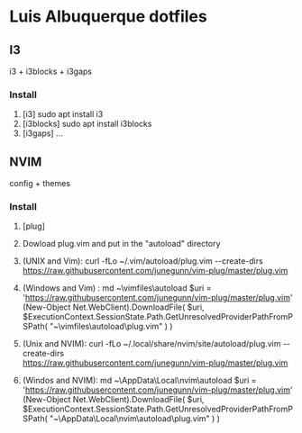 # Luis Albuquerque dotfiles

## I3
i3 + i3blocks + i3gaps

### Install
1. [i3] sudo apt install i3
2. [i3blocks] sudo apt install i3blocks
3. [i3gaps] ...

## NVIM
config + themes

### Install
1. [plug]
1. Dowload plug.vim and put in the "autoload" directory

2. (UNIX and Vim): curl -fLo ~/.vim/autoload/plug.vim --create-dirs \
                https://raw.githubusercontent.com/junegunn/vim-plug/master/plug.vim
3. (Windows and Vim) : md ~\vimfiles\autoload
$uri = 'https://raw.githubusercontent.com/junegunn/vim-plug/master/plug.vim'
(New-Object Net.WebClient).DownloadFile(
  $uri,
  $ExecutionContext.SessionState.Path.GetUnresolvedProviderPathFromPSPath(
    "~\vimfiles\autoload\plug.vim"
  )
)
4. (Unix and NVIM): curl -fLo ~/.local/share/nvim/site/autoload/plug.vim --create-dirs \
    https://raw.githubusercontent.com/junegunn/vim-plug/master/plug.vim
5. (Windos and NVIM): md ~\AppData\Local\nvim\autoload
$uri = 'https://raw.githubusercontent.com/junegunn/vim-plug/master/plug.vim'
(New-Object Net.WebClient).DownloadFile(
  $uri,
  $ExecutionContext.SessionState.Path.GetUnresolvedProviderPathFromPSPath(
    "~\AppData\Local\nvim\autoload\plug.vim"
  )
)

